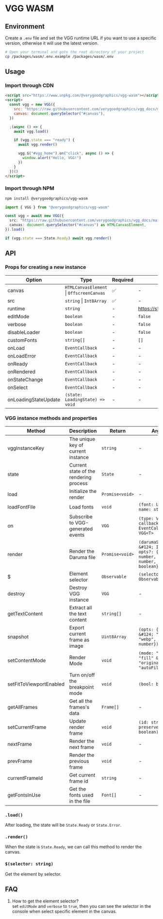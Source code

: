 # VGG WASM

## Environment

Create a `.env` file and set the VGG runtime URL if you want to use a specific version, otherwise it will use the latest version.

```bash
# Open your terminal and goto the root directory of your project
cp /packages/wasm/.env.example /packages/wasm/.env
```

## Usage

### Import through CDN

```html
<script src="https://www.unpkg.com/@verygoodgraphics/vgg-wasm"></script>
<script>
  const vgg = new VGG({
    src: "https://raw.githubusercontent.com/verygoodgraphics/vgg_docs/main/static/example/docs__example__vgg_homepage_v1.daruma",
    canvas: document.querySelector("#canvas"),
  })

  ;(async () => {
    await vgg.load()

    if (vgg.state === "ready") {
      await vgg.render()

      vgg.$("#vgg_home").on("click", async () => {
        window.alert("Hello, VGG!")
      })
    }
  })()
</script>
```

### Import through NPM

```bash
npm install @verygoodgraphics/vgg-wasm
```

```ts
import { VGG } from "@verygoodgraphics/vgg-wasm"

const vgg = await new VGG({
  src: "https://raw.githubusercontent.com/verygoodgraphics/vgg_docs/main/static/example/docs__example__vgg_homepage_v1.daruma",
  canvas: document.querySelector("#canvas") as HTMLCanvasElement,
}).load()

if (vgg.state === State.Ready) await vgg.render()
```

## API

### Props for creating a new instance

| Option               | Type                                     | Required | Default                            |
| -------------------- | ---------------------------------------- | -------- | ---------------------------------- |
| canvas               | `HTMLCanvasElement` \| `OffscreenCanvas` | ✅       | -                                  |
| src                  | `string` \| `Int8Array`                  | ✅       | -                                  |
| runtime              | `string`                                 | -        | https://s5.vgg.cool/runtime/latest |
| editMode             | `boolean`                                | -        | `false`                            |
| verbose              | `boolean`                                | -        | `false`                            |
| disableLoader        | `boolean`                                | -        | `false`                            |
| customFonts          | `string[]`                               | -        | `[]`                               |
| onLoad               | `EventCallback`                          | -        | -                                  |
| onLoadError          | `EventCallback`                          | -        | -                                  |
| onReady              | `EventCallback`                          | -        | -                                  |
| onRendered           | `EventCallback`                          | -        | -                                  |
| onStateChange        | `EventCallback`                          | -        | -                                  |
| onSelect             | `EventCallback`                          | -        | -                                  |
| onLoadingStateUpdate | `(state: LoadingState) => void`          | -        | -                                  |

### VGG instance methods and properties

| Method                  | Description                            | Return          | Arguments                                                                                                     |
| ----------------------- | -------------------------------------- | --------------- | ------------------------------------------------------------------------------------------------------------- |
| vggInstanceKey          | The unique key of current instance     | `string`        | -                                                                                                             |
| state                   | Current state of the rendering process | `State`         | -                                                                                                             |
| load                    | Initialize the render                  | `Promise<void>` | -                                                                                                             |
| loadFontFile            | Load fonts                             | `void`          | `(font: Uint8Array, name: string): void`                                                                      |
| on                      | Subscribe to VGG-generated events      | `VGG`           | `(type: VGGEventType, callback: EventCallback): VGG<T>`                                                       |
| render                  | Render the Daruma file                 | `Promise<void>` | `(darumaSource: string &#124; Int8Array, opts?: {width: number, height: number, editMode?: boolean}): VGG<T>` |
| $                       | Element selector                       | `Observable`    | `(selector: T): Observable`                                                                                   |
| destroy                 | Destroy VGG instance                   | `VGG`           | -                                                                                                             |
| getTextContent          | Extract all the text content           | `string[]`      | -                                                                                                             |
| snapshot                | Export current frame as image          | `Uint8Array`    | `(opts: {type: "png" &#124; "jpg" &#124; "webp", quality: number}): Uint8Array`                               |
| setContentMode          | Render Mode                            | `void`          | `(mode: "fig" &#124; "fill" &#124; "original" &#124; "autoFill"): void`                                       |
| setFitToViewportEnabled | Turn on/off the breakpoint mode        | `void`          | `(bool: boolean): void`                                                                                       |
| getAllFrames            | Get all the frames's data              | `Frame[]`       | -                                                                                                             |
| setCurrentFrame         | Update render frame                    | `void`          | `(id: string, preserveScrollHeight: boolean): void`                                                           |
| nextFrame               | Render the next frame                  | `void`          | -                                                                                                             |
| prevFrame               | Render the previous frame              | `void`          | -                                                                                                             |
| currentFrameId          | Get current frame id                   | `string`        | -                                                                                                             |
| getFontsInUse           | Get the fonts used in the file         | `Font[]`        | -                                                                                                             |

### `.load()`

After loading, the state will be `State.Ready` or `State.Error`.

### `.render()`

When the state is `State.Ready`, we can call this method to render the canvas.

### `$(selector: string)`

Get the element by selector.

## FAQ

1. How to get the element selector?\
   set `editMode` and `verbose` to `true`, then you can see the selector in the console when select specific element in the canvas.

